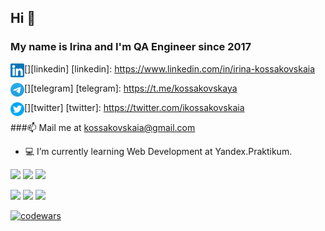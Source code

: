 ## Hi 👋

### My name is Irina and I'm QA Engineer since 2017

[<img align='left' alt='linkedin' width='22px' src='./images/linkedin.png'/>][linkedin]
[linkedin]: https://www.linkedin.com/in/irina-kossakovskaia

[<img align='left' alt='telegram' width='22px' src='./images/telegram.png'/>][telegram]
[telegram]: https://t.me/kossakovskaya

[<img align='left' alt='twitter' width='22px' src='./images/twitter.png'/>][twitter]
[twitter]: https://twitter.com/ikossakovskaia

###📫 Mail me at kossakovskaia@gmail.com

- :computer: I’m currently learning Web Development at Yandex.Praktikum.

<p>
<img src="https://img.shields.io/badge/html5-%23E34F26.svg?style=for-the-badge&logo=html5&logoColor=white"/>
<img src="https://img.shields.io/badge/css3-%231572B6.svg?style=for-the-badge&logo=css3&logoColor=white"/>
<img src="https://img.shields.io/badge/javascript-%23323330.svg?style=for-the-badge&logo=javascript&logoColor=%23F7DF1E"/>
</p>

![](https://github-profile-summary-cards.vercel.app/api/cards/profile-details?username=kossakovskaia&theme=github)
![](https://github-profile-summary-cards.vercel.app/api/cards/stats?username=kossakovskaia&theme=github)
![](https://github-profile-summary-cards.vercel.app/api/cards/productive-time?username=kossakovskaia&theme=github)


[![codewars](https://www.codewars.com/users/kossakovskaia/badges/small)](https://www.codewars.com/users/kossakovskaia)
